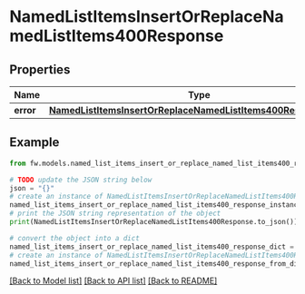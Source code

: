 # NamedListItemsInsertOrReplaceNamedListItems400Response


## Properties

Name | Type | Description | Notes
------------ | ------------- | ------------- | -------------
**error** | [**NamedListItemsInsertOrReplaceNamedListItems400ResponseError**](NamedListItemsInsertOrReplaceNamedListItems400ResponseError.md) |  | [optional] 

## Example

```python
from fw.models.named_list_items_insert_or_replace_named_list_items400_response import NamedListItemsInsertOrReplaceNamedListItems400Response

# TODO update the JSON string below
json = "{}"
# create an instance of NamedListItemsInsertOrReplaceNamedListItems400Response from a JSON string
named_list_items_insert_or_replace_named_list_items400_response_instance = NamedListItemsInsertOrReplaceNamedListItems400Response.from_json(json)
# print the JSON string representation of the object
print(NamedListItemsInsertOrReplaceNamedListItems400Response.to_json())

# convert the object into a dict
named_list_items_insert_or_replace_named_list_items400_response_dict = named_list_items_insert_or_replace_named_list_items400_response_instance.to_dict()
# create an instance of NamedListItemsInsertOrReplaceNamedListItems400Response from a dict
named_list_items_insert_or_replace_named_list_items400_response_from_dict = NamedListItemsInsertOrReplaceNamedListItems400Response.from_dict(named_list_items_insert_or_replace_named_list_items400_response_dict)
```
[[Back to Model list]](../README.md#documentation-for-models) [[Back to API list]](../README.md#documentation-for-api-endpoints) [[Back to README]](../README.md)


